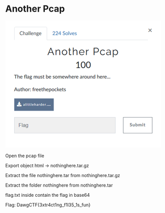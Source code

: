 # Another Pcap

![](Given/Description.PNG)

Open the pcap file

Export object html -> nothinghere.tar.gz

Extract the file nothinghere.tar from nothinghere.tar.gz

Extract the folder nothinghere from nothinghere.tar

flag.txt inside contain the flag in base64

Flag: DawgCTF{3xtr4ct1ng_f1l35_1s_fun}
